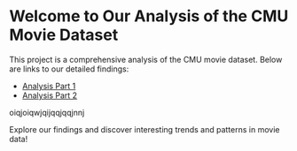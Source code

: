 # Welcome to Our Analysis of the CMU Movie Dataset

This project is a comprehensive analysis of the CMU movie dataset. Below are links to our detailed findings:

- [Analysis Part 1](network_region.md)
- [Analysis Part 2](notebook.md)

oiqjoiqwjqijqqjqqjnnj


Explore our findings and discover interesting trends and patterns in movie data!
